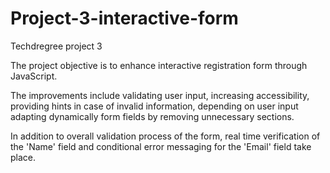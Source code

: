 # Project-3-interactive-form
 Techdregree project 3

The project objective is to enhance interactive registration form through JavaScript. 

The improvements include validating user input, increasing accessibility, providing hints in case of invalid information, depending on user input adapting dynamically form fields by removing unnecessary sections. 

In addition to overall validation process of the form, real time verification of the 'Name' field and conditional error messaging for the 'Email' field take place.

